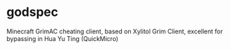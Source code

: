 # godspec
Minecraft GrimAC cheating client, based on Xylitol Grim Client, excellent for bypassing in Hua Yu Ting (QuickMicro)
